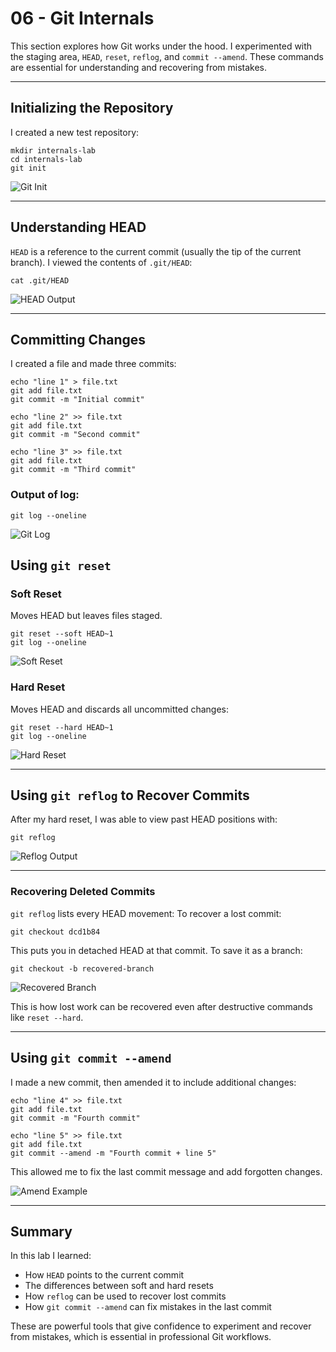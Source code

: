 # 06 - Git Internals

This section explores how Git works under the hood.
I experimented with the staging area, `HEAD`, `reset`, `reflog`, and `commit --amend`.
These commands are essential for understanding and recovering from mistakes.

---

## Initializing the Repository

I created a new test repository:

```
mkdir internals-lab
cd internals-lab
git init
```

![Git Init](screenshots/git-init.png)

---

## Understanding HEAD

`HEAD` is a reference to the current commit (usually the tip of the current branch).
I viewed the contents of `.git/HEAD`:

```
cat .git/HEAD
```

![HEAD Output](screenshots/git-output-head.png)

---

## Committing Changes

I created a file and made three commits:

```
echo "line 1" > file.txt
git add file.txt
git commit -m "Initial commit"
```
```
echo "line 2" >> file.txt
git add file.txt
git commit -m "Second commit"
```
```
echo "line 3" >> file.txt
git add file.txt
git commit -m "Third commit"
```

### Output of log:

```
git log --oneline
```

![Git Log](screenshots/git-log-output-of-three-commits.png)


## Using `git reset`

### Soft Reset

Moves HEAD but leaves files staged.

```
git reset --soft HEAD~1
git log --oneline
```

![Soft Reset](screenshots/git-after-soft-reset.png)

### Hard Reset

Moves HEAD and discards all uncommitted changes:

```
git reset --hard HEAD~1
git log --oneline
```

![Hard Reset](screenshots/git-after-hard-reset.png)

---

## Using `git reflog` to Recover Commits

After my hard reset, I was able to view past HEAD positions with:

```
git reflog
```

![Reflog Output](screenshots/git-reflog-output.png)

---

### Recovering Deleted Commits

`git reflog` lists every HEAD movement:
To recover a lost commit:

```
git checkout dcd1b84
```

This puts you in detached HEAD at that commit.
To save it as a branch:

```
git checkout -b recovered-branch
```

![Recovered Branch](screenshots/git-checkout-recovered-branch.png)

This is how lost work can be recovered even after destructive commands like `reset --hard`.

---

## Using `git commit --amend`

I made a new commit, then amended it to include additional changes:

```
echo "line 4" >> file.txt
git add file.txt
git commit -m "Fourth commit"
```
```
echo "line 5" >> file.txt
git add file.txt
git commit --amend -m "Fourth commit + line 5"
```

This allowed me to fix the last commit message and add forgotten changes.

![Amend Example](screenshots/git-use-of-amend.png)

---

## Summary

In this lab I learned:

* How `HEAD` points to the current commit
* The differences between soft and hard resets
* How `reflog` can be used to recover lost commits
* How `git commit --amend` can fix mistakes in the last commit

These are powerful tools that give confidence to experiment and recover from mistakes, which is essential in professional Git workflows.
